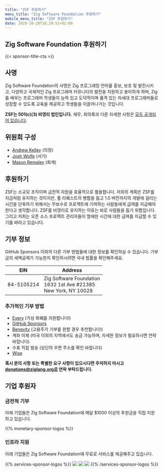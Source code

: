 ```yaml
---
title: "ZSF 후원하기"
menu_title: "Zig Software Foundation 후원하기"
mobile_menu_title: "ZSF 후원하기"
date: 2020-10-20T16:29:51+02:00
---
```

## Zig Software Foundation 후원하기

{{< sponsor-title-cta >}}

## 사명
Zig Software Foundation의 사명은 Zig 프로그래밍 언어를 홍보, 보호 및 발전시키고, 다양하고 국제적인 Zig 프로그래머 커뮤니티의 발전을 지원하고 용이하게 하며, Zig를 배우는 프로그래머 학생들이 능력 있고 도덕적이며 품격 있는 차세대 프로그래머들로 성장할 수 있도록 교육을 제공하고 학생들을 이끌어나가는 것입니다.

**ZSF는 501(c)(3) 비영리 법인입니다.** 재무, 회의록과 다른 자세한 사항은 [모두 공개되어 있습니다](https://drive.google.com/drive/folders/1ucHARxVbhrBbuZDbhrGHYDTsYAs8_bMH?usp=sharing).

## 위원회 구성

- [Andrew Kelley](https://andrewkelley.me/) (의장)
- [Josh Wolfe](https://github.com/thejoshwolfe/) (서기)
- [Mason Remaley](https://twitter.com/masonremaley/) (회계)

## 후원하기

ZSF는 소규모 조직이며 금전적 자원을 효율적으로 활용합니다. 저희의 계획은 ZSF를 지금처럼 유지하는 것이지만, 풀 리퀘스트의 병합을 돕고 1.0 버전까지의 개발에 걸리는 시간을 단축하기 위해서는 무보수로 프로젝트에 기여하는 사람들에게 급여를 지급해야 한다고 생각합니다. ZSF를 비영리로 유지하는 이유는 바로 사람들을 돕기 위함입니다. 그리고 저희는 오픈 소스 프로젝트 관리자들이 할애한 시간에 대한 급여를 지급할 수 있기를 바라고 있습니다.

## 기부 정보
GitHub Sponsors 이외의 다른 기부 방법들에 대한 정보를 확인하실 수 있습니다.
기부금의 세액공제가 가능한지 확인하시려면 국내 법률을 확인해주세요.

|   **EIN**   | **Address** |
|-------------|-------------|
| 84-5105214 | Zig Software Foundation  <br> 1632 1st Ave #21385  <br> New York, NY 10028|

### 추가적인 기부 방법
- [Every](https://www.every.org/zig-software-foundation-inc/) (가상 화폐를 지원합니다!)
- [GitHub Sponsors](https://github.com/sponsors/ziglang)
- [Benevity](https://benevity.com) (고용주가 기부를 원할 경우 추천합니다!)
- 계좌 이체 (미국 이외의 지역에서도 송금 가능하며, 자세한 정보가 필요하시면 연락 바랍니다)
- 수표 직접 발송 (상단의 우편 주소를 확인 바랍니다)
- [Wise](https://wise.com)

**혹시 문의 사항 또는 특별한 요구 사항이 있으시다면 주저하지 마시고 donations@ziglang.org로 연락 부탁드립니다.**

## 기업 후원자

### 금전적 기부
아래 기업들은 Zig Software Foundation에 매달 $1000 이상의 후원금을 직접 지원하고 있습니다.

{{% monetary-sponsor-logos %}}

### 인프라 지원
아래 기업들은 Zig Software Foundation에 무료로 서비스를 제공해주고 있습니다.

{{% services-sponsor-logos %}}
![](/lavatech.png)
![](/dropbox.png)
![](/scaleway.png)
{{% /services-sponsor-logos %}}
